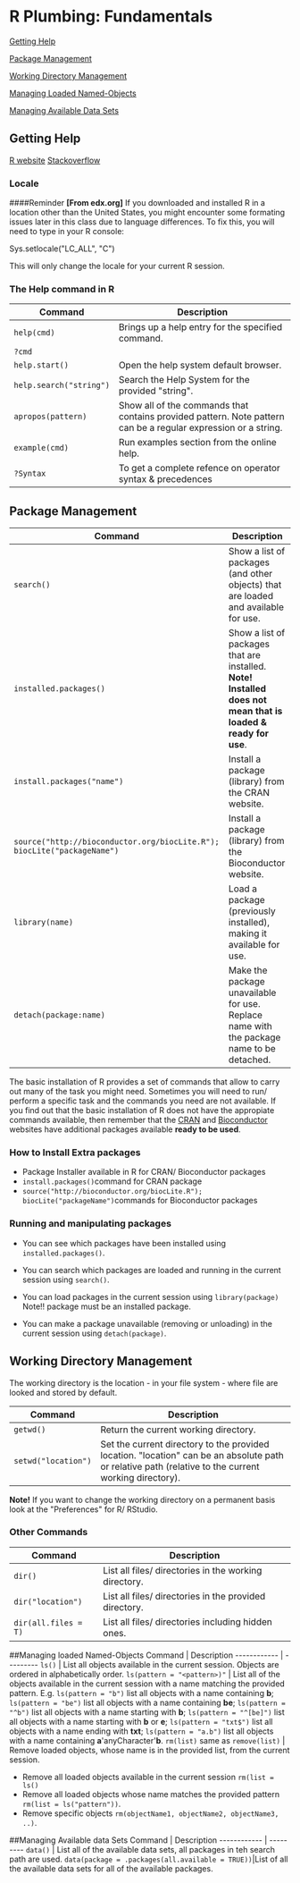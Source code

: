 # R Plumbing: Fundamentals

[Getting Help](#help)

[Package Management](#package)

[Working Directory Management](#wd)

[Managing Loaded Named-Objects](#loadedObjects)

[Managing Available Data Sets](#dataset)

## <a id="help">Getting Help</a>

[R website](http://cran.r-project.org/)
[Stackoverflow](http://stackoverflow.com/)
### Locale
####Reminder
__[From edx.org]__ If you downloaded and installed R in a location other than the United States, you might encounter some formating issues later in this class due to language differences. To fix this, you will need to type in your R console:

Sys.setlocale("LC_ALL", "C")

This will only change the locale for your current R session.

### The Help command in R

Command | Description
------------ | ---------
`help(cmd)` | Brings up a help entry for the specified command.
`?cmd` | 
`help.start()` | Open the help system default browser.
`help.search("string")` | Search the Help System for the provided "string". 
`apropos(pattern)` | Show all of the commands that contains provided pattern. Note pattern can be a regular expression or a string.
`example(cmd)` | Run examples section from the online help.
`?Syntax` | To get a complete refence on operator syntax & precedences

## <a id="package">Package Management</a>
Command | Description
------------ | --------
`search()` | Show a list of packages (and other objects) that are loaded and available for use.
`installed.packages()` | Show a list of packages that are installed. __Note! Installed does not mean that is loaded & ready for use__.
`install.packages("name")` | Install a package (library) from the CRAN website.
`source("http://bioconductor.org/biocLite.R"); biocLite("packageName")` | Install a package (library) from the Bioconductor website.
`library(name)` | Load a package (previously installed), making it available for use. 
`detach(package:name)` | Make the package unavailable for use. Replace name with the package name to be detached.

The basic installation of R provides a set of commands that allow to carry out many of the task you might need. Sometimes you will need to run/ perform a specific task and the commands you need are not available. If you find out that the basic installation of R does not have the appropiate commands available, then remember that the [CRAN](http://cran.r-project.org/web/packages/available_packages_by_name.html) and [Bioconductor](http://bioconductor.org/) websites have additional packages available __ready to be used__.

### How to Install Extra packages
* Package Installer available in R for CRAN/ Bioconductor packages
* `install.packages()`command for CRAN package
* `source("http://bioconductor.org/biocLite.R"); biocLite("packageName")`commands for Bioconductor packages

### Running and manipulating packages
* You can see which packages have been installed using `installed.packages()`.

* You can search which packages are loaded and running in the current session using `search()`.

* You can load packages in the current session using `library(package)` Note!! package must be an installed package.

* You can make a package unavailable (removing or unloading) in the current session using `detach(package)`.

## <a id="wd">Working Directory Management</a>
The working directory is the location - in your file system - where file are looked and stored by default.

Command | Description
------------|--------------
`getwd()` | Return the current working directory.
`setwd("location")` | Set the current directory to the provided location. "location" can be an absolute path or relative path (relative to the current working directory).

__Note!__ If you want to change the working directory on a permanent basis look at the "Preferences" for R/ RStudio.

### Other Commands
Command | Description
------------ | ---------
`dir()` | List all files/ directories in the working directory.
`dir("location")` | List all files/ directories in the provided directory.
`dir(all.files = T)` | List all files/ directories including hidden ones.

##<a id="loadedObjects">Managing loaded Named-Objects</a>
Command | Description
------------ | ---------
`ls()` | List all objects available in the current session. Objects are ordered in alphabetically order.
`ls(pattern = "<pattern>)"` | List all of the objects available in the current session with a name matching the provided pattern. E.g. `ls(pattern = "b")` list all objects with a name containing __b__; `ls(pattern = "be")` list all objects with a name containing __be__; `ls(pattern = "^b")` list all objects with a name starting with __b__; `ls(pattern = "^[be]")` list all objects with a name starting with __b__ or __e__; `ls(pattern = "txt$")` list all objects with a name ending with __txt__; `ls(pattern = "a.b")` list all objects with a name containing   __a__'anyCharacter'__b__.
`rm(list)` same as `remove(list)` | Remove loaded objects, whose name is in the provided list, from the current session.

* Remove all loaded objects available in the current session `rm(list = ls()`
* Remove all loaded objects whose name matches the provided pattern `rm(list = ls("pattern"))`.
* Remove specific objects `rm(objectName1, objectName2, objectName3, ..)`.

##<a id="dataset">Managing Available data Sets</a>
Command | Description
------------ | ---------
`data()` | List all of the available data sets, all packages in teh search path are used.
`data(package = .packages(all.available = TRUE))`|List of all the available data sets for all of the available packages.
